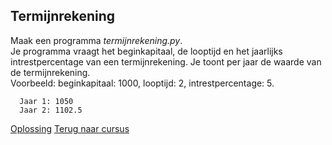 ## Termijnrekening

Maak een programma _termijnrekening.py_.\
Je programma vraagt het beginkapitaal, de looptijd en het jaarlijks
intrestpercentage van een termijnrekening. Je toont per jaar de waarde
van de termijnrekening.\
Voorbeeld: beginkapitaal: 1000, looptijd: 2, intrestpercentage: 5.

      Jaar 1: 1050
      Jaar 2: 1102.5

[Oplossing](/oplossingen/termijnrekening.html)
[Terug naar cursus](/18_for.html)